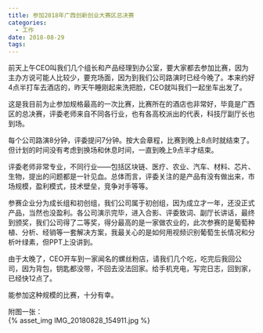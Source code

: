 ```yaml
---
title: 参加2018年广西创新创业大赛区总决赛
categories:
  - 工作
date: 2018-08-29
tags:
---
```


前天上午CEO叫我们几个组长和产品经理到办公室，要大家都去参加比赛，因为主办方说可能人比较少，要充场面，因为到我们公司路演时已经今晚了。本来约好4点半打车去酒店的，昨天午睡刚起来洗把脸，CEO就叫我们一起坐车出发了。

<!-- more -->
这是我目前为止参加规格最高的一次比赛，比赛所在的酒店也非常好，毕竟是广西区的总决赛，评委老师来自不同各行业，也有各高校派出的代表，科技厅副厅长也到场。

每个公司路演8分钟，评委提问7分钟。按大会章程，比赛到晚上8点时就结束了。但计划的时间没有考虑到换场和休息时间，一直到晚上9点半才结束。

评委老师非常专业，不同行业——包括区块链、医疗、农业、汽车、材料、芯片、生物，提出的问题都是一针见血。总体而言，评委关注的是产品有没有做出来，市场规模，盈利模式，技术壁垒，竞争对手等等。

参赛企业分为成长组和初创组，我们公司属于初创组，因为成立才一年，还没正式产品，当然也没盈利。各公司演示完毕，进入合影、评委致词、副厅长讲话，最终到颁奖，我们公司得了二等奖，得分最高的是一家做农业的，此次参赛的是葡萄种植、分析、经销等一套解决方案，我最关心的是如何用视频识别葡萄生长情况和分析叶绿素，但PPT上没讲到。

由于太晚了，CEO开车到一家闻名的螺丝粉店，请我们几个吃，吃完后我回公司，因为背包，钥匙都没带，不回去没法回家。给手机充电，写完日志，回到家，已经快12点了。

能参加这种规模的比赛，十分有幸。

附图一张：  
{% asset_img IMG_20180828_154911.jpg %}

